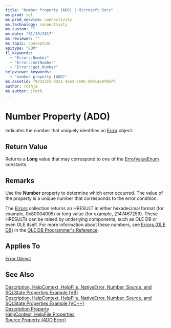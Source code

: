 ```yaml
---
title: "Number Property (ADO) | Microsoft Docs"
ms.prod: sql
ms.prod_service: connectivity
ms.technology: connectivity
ms.custom: ""
ms.date: "01/19/2017"
ms.reviewer: ""
ms.topic: conceptual
apitype: "COM"
f1_keywords: 
  - "Error::Number"
  - "Error::GetNumber"
  - "Error::get_Number"
helpviewer_keywords: 
  - "number property [ADO]"
ms.assetid: f92323c5-dd11-4a63-a505-d9014a0f067f
author: rothja
ms.author: jroth
---
```

# Number Property (ADO)
Indicates the number that uniquely identifies an [Error](../../../ado/reference/ado-api/error-object.md) object.  
  
## Return Value  
 Returns a **Long** value that may correspond to one of the [ErrorValueEnum](../../../ado/reference/ado-api/errorvalueenum.md) constants.  
  
## Remarks  
 Use the **Number** property to determine which error occurred. The value of the property is a unique number that corresponds to the error condition.  
  
 The [Errors](../../../ado/reference/ado-api/errors-collection-ado.md) collection returns an HRESULT in either hexadecimal format (for example, 0x80004005) or long value (for example, 2147467259). These HRESULTs can be raised by underlying components, such as OLE DB or even OLE itself. For more information about these numbers, see [Errors (OLE DB)](https://msdn.microsoft.com/ed74e62d-4948-4eeb-a7c9-fd7ad46af7fd) in the [OLE DB Programmer's Reference](https://msdn.microsoft.com/3c5e2dd5-35e5-4a93-ac3a-3818bb43bbf8)*.*  
  
## Applies To  
 [Error Object](../../../ado/reference/ado-api/error-object.md)  
  
## See Also  
 [Description, HelpContext, HelpFile, NativeError, Number, Source, and SQLState Properties Example (VB)](../../../ado/reference/ado-api/description-helpcontext-helpfile-nativeerror-number-source-example-vb.md)   
 [Description, HelpContext, HelpFile, NativeError, Number, Source, and SQLState Properties Example (VC++)](../../../ado/reference/ado-api/description-helpcontext-helpfile-nativeerror-number-source-example-vc.md)   
 [Description Property](../../../ado/reference/ado-api/description-property.md)   
 [HelpContext, HelpFile Properties](../../../ado/reference/ado-api/helpcontext-helpfile-properties.md)   
 [Source Property (ADO Error)](../../../ado/reference/ado-api/source-property-ado-error.md)
